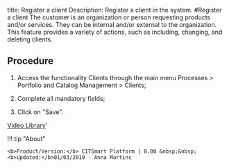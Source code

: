 title: Register a client
Description: Register a client in the system.
#Register a client
The customer is an organization or person requesting products and/or services. They can be internal and/or external to the organization.
This feature provides a variety of actions, such as including, changing, and deleting clients.

Procedure
-------------

1.  Access the functionality Clients through the main menu Processes \>
    Portfolio and Catalog Management \> Clients;

2.  Complete all mandatory fields;

3.  Click on "Save".


<i class='fa fa-youtube-play  fa-2x' style='color:#97ce17;vertical-align: middle;'> </i> [Video Library](https://www.youtube.com/playlist?list=PLB5qK2uzf2RPsG8HdkE7qEHB39yEI_T8y)'

!!! tip "About"

    <b>Product/Version:</b> CITSmart Platform | 8.00 &nbsp;&nbsp;
    <b>Updated:</b>01/03/2019 - Anna Martins
